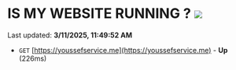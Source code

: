 # IS MY WEBSITE RUNNING ? [![](https://img.shields.io/static/v1?label=Sponsor&message=%E2%9D%A4&logo=GitHub&color=%23fe8e86)](https://github.com/sponsors/Youssef-Lehmam)

Last updated: **3/11/2025, 11:49:52 AM**

- `GET` [https://youssefservice.me](https://youssefservice.me) - **Up** (226ms)
